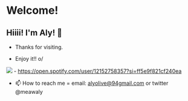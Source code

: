 # Welcome!

 

## Hiiii! I'm Aly! :blossom:


- Thanks for visiting.

- Enjoy it!! o/





<img src= "https://img.shields.io/badge/Spotify-1ED760?&style=for-the-badge&logo=spotify&logoColor=white"> </code> - https://open.spotify.com/user/12152758357?si=ff5e9f821cf240ea

- 📫 How to reach me = email: alyolive@94gmail.com or twitter @meawaly

<!---
meawaly/meawaly is a ✨ special ✨ repository because its `README.md` (this file) appears on your GitHub profile.
You can click the Preview link to take a look at your changes.
--->
